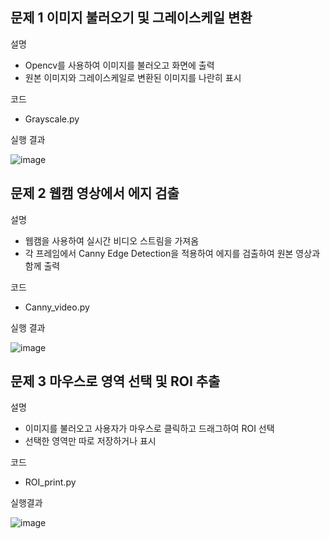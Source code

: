 ## 문제 1 이미지 불러오기 및 그레이스케일 변환
설명
- Opencv를 사용하여 이미지를 불러오고 화면에 출력
- 원본 이미지와 그레이스케일로 변환된 이미지를 나란히 표시

코드 
- Grayscale.py

실행 결과

![image](https://github.com/user-attachments/assets/233b22d6-aff2-490e-abff-1f231ca3de13)


## 문제 2 웹캠 영상에서 에지 검출
설명
- 웹캠을 사용하여 실시간 비디오 스트림을 가져옴
- 각 프레임에서 Canny Edge Detection을 적용하여 에지를 검출하여 원본 영상과 함께 출력

코드
- Canny_video.py

실행 결과

![image](https://github.com/user-attachments/assets/c3322dd8-424c-4fc1-8d30-c4d293a28795)


## 문제 3 마우스로 영역 선택 및 ROI 추출
설명
- 이미지를 불러오고 사용자가 마우스로 클릭하고 드래그하여 ROI 선택
- 선택한 영역만 따로 저장하거나 표시

코드
- ROI_print.py

실행결과

![image](https://github.com/user-attachments/assets/235df943-48de-49b3-8a72-ee39967e0764)


